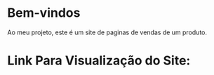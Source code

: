 # Bem-vindos
Ao meu projeto, este é um site de paginas de vendas de um produto.
# Link Para Visualização do Site:
